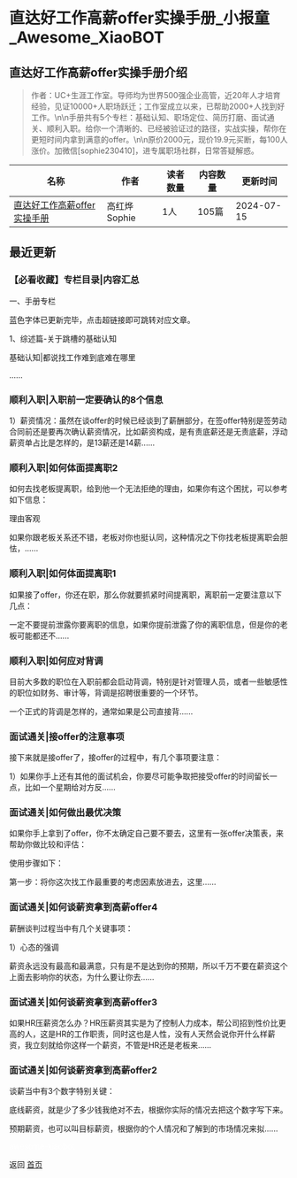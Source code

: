 # 直达好工作高薪offer实操手册_小报童_Awesome_XiaoBOT

## 直达好工作高薪offer实操手册介绍
> 作者：UC+生涯工作室。导师均为世界500强企业高管，近20年人才培育经验，见证10000+人职场跃迁；工作室成立以来，已帮助2000+人找到好工作。\n\n手册共有5个专栏：基础认知、职场定位、简历打磨、面试通关、顺利入职。给你一个清晰的、已经被验证过的路径，实战实操，帮你在更短时间内拿到满意的offer。\n\n原价2000元，现价19.9元买断，每100人涨价。加微信[sophie230410]，进专属职场社群，日常答疑解惑。  
  


|名称|作者|读者数量|内容数量|更新时间|
|---|---|---|---|---|
|[直达好工作高薪offer实操手册](https://xiaobot.net/p/uccareer?refer=9c3f1c95-a052-465a-9902-f6d75080262a)|高红烨Sophie|1人|105篇|2024-07-15|

## 最近更新
### 【必看收藏】专栏目录|内容汇总

一、手册专栏

蓝色字体已更新完毕，点击超链接即可跳转对应文章。

1、综述篇-关于跳槽的基础认知

基础认知|都说找工作难到底难在哪里

......

### 顺利入职|入职前一定要确认的8个信息

1）薪资情况：虽然在谈offer的时候已经谈到了薪酬部分，在签offer特别是签劳动合同前还是要再次确认薪资情况，比如薪资构成，是有责底薪还是无责底薪，浮动薪资单占比是怎样的，是13薪还是14薪......

### 顺利入职|如何体面提离职2

如何去找老板提离职，给到他一个无法拒绝的理由，如果你有这个困扰，可以参考如下信息：

理由客观

如果你跟老板关系还不错，老板对你也挺认同，这种情况之下你找老板提离职会胆怯，......

### 顺利入职|如何体面提离职1

如果接了offer，你还在职，那么你就要抓紧时间提离职，离职前一定要注意以下几点：

一定不要提前泄露你要离职的信息，如果你提前泄露了你的离职信息，但是你的老板可能都还不......

### 顺利入职|如何应对背调

目前大多数的职位在入职前都会启动背调，特别是针对管理人员，或者一些敏感性的职位如财务、审计等，背调是招聘很重要的一个环节。

一个正式的背调是怎样的，通常如果是公司直接背......

### 面试通关|接offer的注意事项

接下来就是接offer了，接offer的过程中，有几个事项要注意：

1）如果你手上还有其他的面试机会，你要尽可能争取把接受offer的时间留长一点，比如一个星期给对方反......

### 面试通关|如何做出最优决策

如果你手上拿到了offer，你不太确定自己要不要去，这里有一张offer决策表，来帮助你做比较和评估：

使用步骤如下：

第一步：将你这次找工作最重要的考虑因素放进去，这里......

### 面试通关|如何谈薪资拿到高薪offer4

薪酬谈判过程当中有几个关键事项：

1）心态的强调

薪资永远没有最高和最满意，只有是不是达到你的预期，所以千万不要在薪资这个上面去影响你的状态，为什么要让你去......

### 面试通关|如何谈薪资拿到高薪offer3

如果HR压薪资怎么办？HR压薪资其实是为了控制人力成本，帮公司招到性价比更高的人，这是HR的工作职责，同时这也是人性，没有人天然会说你开什么样薪资，我立刻就给你这样一个薪资，不管是HR还是老板来......

### 面试通关|如何谈薪资拿到高薪offer2

谈薪当中有3个数字特别关键：

底线薪资，就是少了多少钱我绝对不去，根据你实际的情况去把这个数字写下来。

预期薪资，也可以叫目标薪资，根据你的个人情况和了解到的市场情况来拟......


<a href="https://github.com/Reno9527/awesome-xiaobot" style="color: white; text-decoration: none;">awesome-xiaobot</a>

返回 [首页](../README.md)

